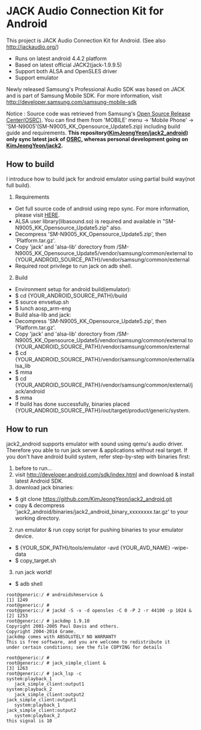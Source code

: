 JACK Audio Connection Kit for Android
====
This project is JACK Audio Connection Kit for Android. (See also http://jackaudio.org/)
 - Runs on latest android 4.4.2 platform
 - Based on latest official JACK2(jack-1.9.9.5)
 - Support both ALSA and OpenSLES driver
 - Support emulator

Newly released Samsung's Professional Audio SDK was based on JACK and is part of Samsung Mobile SDK.
For more information, visit http://developer.samsung.com/samsung-mobile-sdk

Notice :
Source code was retrieved from Samsung's <A HREF="http://opensource.samsung.com">Open Source Release Center(OSRC)</A>.
You can find them from 'MOBILE' menu -> 'Mobile Phone' -> 'SM-N9005'(SM-N9005\_KK\_Opensource\_Update5.zip) including build guide and requirements.
<B>This repository(<A HREF="https://github.com/KimJeongYeon/jack2_android">KimJeongYeon/jack2_android</A>) only sync latest jack of <A HREF="http://opensource.samsung.com">OSRC</A>, whereas personal development going on <A HREF="https://github.com/KimJeongYeon/jack2">KimJeongYeon/jack2</A>.</B>

How to build
----
I introduce how to build jack for android emulator using partial build way(not full build).
 1. Requirements
  - Get full source code of android using repo sync. For more information, please visit <A HREF="http://source.android.com/source/building.html">HERE</A>.
  - ALSA user library(libasound.so) is required and available in "SM-N9005\_KK\_Opensource\_Update5.zip" also.
   - Decompress 'SM-N9005\_KK\_Opensource\_Update5.zip', then 'Platform.tar.gz'.
   - Copy 'jack' and 'alsa-lib' dorectory from /SM-N9005\_KK\_Opensource\_Update5/vendor/samsung/common/external to {YOUR_ANDROID_SOURCE_PATH}/vendor/samsung/common/external
  - Required root privilege to run jack on adb shell.
 2. Build
  - Environment setup for android build(emulator):
   - $ cd {YOUR_ANDROID_SOURCE_PATH}/build
   - $ source envsetup.sh
   - $ lunch aosp_arm-eng
  - Build alsa-lib and jack:
   - Decompress 'SM-N9005\_KK\_Opensource\_Update5.zip', then 'Platform.tar.gz'.
   - Copy 'jack' and 'alsa-lib' dorectory from /SM-N9005\_KK\_Opensource\_Update5/vendor/samsung/common/external to {YOUR_ANDROID_SOURCE_PATH}/vendor/samsung/common/external
   - $ cd {YOUR_ANDROID_SOURCE_PATH}/vendor/samsung/common/external/alsa_lib
   - $ mma
   - $ cd {YOUR_ANDROID_SOURCE_PATH}/vendor/samsung/common/external/jack/android
   - $ mma
  - If build has done successfully, binaries placed {YOUR_ANDROID_SOURCE_PATH}/out/target/product/generic/system. 

How to run
----
jack2_android supports emulator with sound using qemu's audio driver. Therefore you able to run jack server & applications without real target. If you don't have android build system, refer step-by-step with binaries first:
 1. before to run...
  1. visit http://developer.android.com/sdk/index.html and download & install latest Android SDK.
  2. download jack binaries:
   - $ git clone https://github.com/KimJeongYeon/jack2_android.git
   - copy & decompress 'jack2\_android/binaries/jack2\_android\_binary_xxxxxxxx.tar.gz' to your working directory.
 2. run emulator & run copy script for pushing binaries to your emulator device.
  - $ {YOUR_SDK_PATH}/tools/emulator -avd {YOUR\_AVD\_NAME} -wipe-data
  - $ copy_target.sh
 3. run jack world!
  - $ adb shell
```
root@generic:/ # androidshmservice &
[1] 1249
root@generic:/ # 
root@generic:/ # jackd -S -v -d opensles -C 0 -P 2 -r 44100 -p 1024 &
[2] 1253
root@generic:/ # jackdmp 1.9.10
Copyright 2001-2005 Paul Davis and others.
Copyright 2004-2014 Grame.
jackdmp comes with ABSOLUTELY NO WARRANTY
This is free software, and you are welcome to redistribute it
under certain conditions; see the file COPYING for details

root@generic:/ # 
root@generic:/ # jack_simple_client &
[3] 1263
root@generic:/ # jack_lsp -c
system:playback_1
   jack_simple_client:output1
system:playback_2
   jack_simple_client:output2
jack_simple_client:output1
   system:playback_1
jack_simple_client:output2
   system:playback_2
this signal is 10 
```

